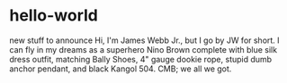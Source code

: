 # hello-world
new stuff to announce
Hi, I'm James Webb Jr., but I go by JW for short. I can fly in my dreams as a superhero Nino Brown complete with blue silk dress outfit, matching Bally Shoes, 4" gauge dookie rope, stupid dumb anchor pendant, and black Kangol 504. CMB; we all we got.
